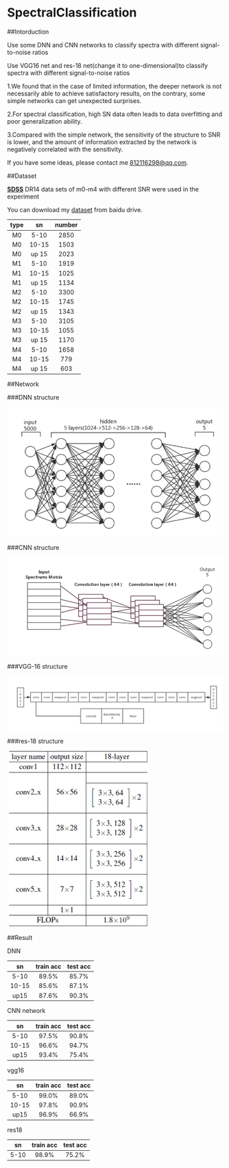 # SpectralClassification

##Intorduction

Use some DNN and CNN networks to classify spectra with different signal-to-noise ratios

Use VGG16 net and res-18 net(change it to one-dimensional)to classify spectra with different signal-to-noise ratios

1.We found that in the case of limited information, the deeper network is not necessarily able to achieve satisfactory 
results, on the contrary, some simple networks can get unexpected surprises.

2.For spectral classification, high SN data often leads to data overfitting and poor generalization ability.

3.Compared with the simple network, the sensitivity of the structure to SNR is lower, and the amount of information 
extracted by the network is negatively correlated with the sensitivity.

If you have some ideas, please contact me 812116298@qq.com. 

##Dataset

<a href="http://skyserver.sdss.org/dr15/en/home.aspx">**SDSS**</a> DR14 data sets of m0-m4 with different SNR were used in the experiment

You can download my <a href="https://pan.baidu.com/s/1L5xOAyoLfI9rYSkreauJ1w">dataset</a> from baidu drive.

type|sn|number
:---:|:---:|:---:
M0|5-10|2850
M0|10-15|1503
M0|up 15|2023
M1|5-10|1919
M1|10-15|1025
M1|up 15|1134
M2|5-10|3300
M2|10-15|1745
M2|up 15|1343
M3|5-10|3105
M3|10-15|1055
M3|up 15|1170
M4|5-10|1658
M4|10-15|779
M4|up 15|603

##Network

###DNN structure

![DNN structure](img/dnn.png "DNN structure")

###CNN structure

![CNN structure](img/cnn.png "CNN structure")

###VGG-16 structure

![vgg16 structure](img/vgg16.png "vgg16 structure")

###res-18 structure

![res18 structure](img/res18.png "res18 structure")

##Result

DNN 

sn|train acc|test acc
:---:|:---:|:---:
5-10|89.5%|85.7%
10-15|85.6%|87.1%
up15|87.6%|90.3%

CNN network

sn|train acc|test acc
:---:|:---:|:---:
5-10|97.5%|90.8%
10-15|96.6%|94.7%
up15|93.4%|75.4%

vgg16

sn|train acc|test acc
:---:|:---:|:---:
5-10|99.0%|89.0%
10-15|97.8%|90.9%
up15|96.9%|66.9%

res18

sn|train acc|test acc
:---:|:---:|:---:
5-10|98.9%|75.2%





